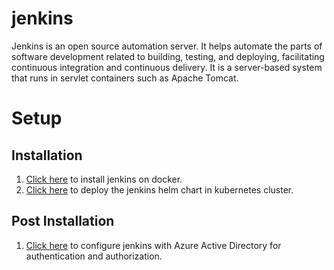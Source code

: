 # jenkins
Jenkins is an open source automation server. It helps automate the parts of software development related to building, testing, and deploying, facilitating continuous integration and continuous delivery. It is a server-based system that runs in servlet containers such as Apache Tomcat. 

# Setup
## Installation
1. [Click here](https://github.com/vinaykagithapu/dockerDepolyments/blob/main/jenkins/README.md) to install jenkins on docker.
2. [Click here](https://github.com/vinaykagithapu/kubernetesDeployments/tree/main/helm/jenkins) to deploy the jenkins helm chart in kubernetes cluster. 

## Post Installation
1. [Click here](jenkinsWithAAD/README.md) to configure jenkins with Azure Active Directory for authentication and authorization.